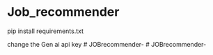 # Job_recommender
pip install requirements.txt

change the Gen ai api key 
#   J O B r e c o m m e n d e r -  
 #   J O B r e c o m m e n d e r -  
 